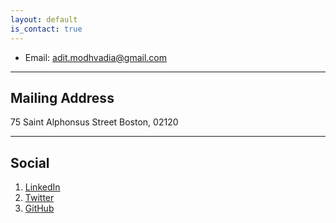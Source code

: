 ```yaml
---
layout: default
is_contact: true
---
```


- Email: [adit.modhvadia@gmail.com](mailto:adit.modhvadia@gmail.com)

---

## Mailing Address

75 Saint Alphonsus Street
Boston, 02120

---

## Social

1. [LinkedIn](https://www.linkedin.com/in/adit-modhvadia/)
2. [Twitter](https://twitter.com/AditModhvadia)
3. [GitHub](https://github.com/aditmodhvadia)
